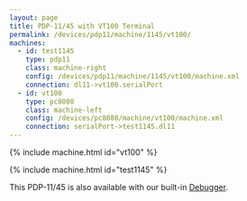 ```yaml
---
layout: page
title: PDP-11/45 with VT100 Terminal
permalink: /devices/pdp11/machine/1145/vt100/
machines:
  - id: test1145
    type: pdp11
    class: machine-right
    config: /devices/pdp11/machine/1145/vt100/machine.xml
    connection: dl11->vt100.serialPort
  - id: vt100
    type: pc8080
    class: machine-left
    config: /devices/pc8080/machine/vt100/machine.xml
    connection: serialPort->test1145.dl11
---
```


{% include machine.html id="vt100" %}

{% include machine.html id="test1145" %}

This PDP-11/45 is also available with our built-in [Debugger](debugger/).
